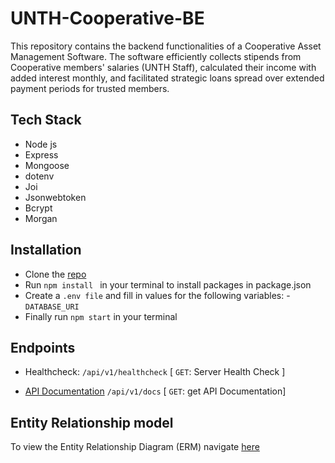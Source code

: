# UNTH-Cooperative-BE
This repository contains the backend functionalities of a Cooperative Asset Management Software. The software efficiently collects stipends from Cooperative members' salaries (UNTH Staff), calculated their income with added interest monthly, and facilitated strategic loans spread over extended payment periods for trusted members.

 ## Tech Stack
- Node js
- Express
- Mongoose
- dotenv
- Joi
- Jsonwebtoken
- Bcrypt
- Morgan

## Installation
- Clone the [repo](https://github.com/Pioneer-LTD/UNTH-Cooperative-BE.git) 
- Run `npm install ` in your terminal to install packages in package.json
- Create a `.env file` and fill in values for the following variables: - `DATABASE_URI`
- Finally run `npm start` in your terminal
## Endpoints 
- Healthcheck: `/api/v1/healthcheck` 
    [ `GET`: Server Health Check ]

- [API Documentation](https://documenter.getpostman.com/view/29089023/2s9Xy3trb3) `/api/v1/docs` [ `GET`: get API Documentation] 
## Entity Relationship model
To view the Entity Relationship Diagram (ERM) navigate [here](https://dbdiagram.io/d/64d0228a02bd1c4a5e53a94a)

